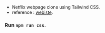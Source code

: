 - Netflix webpage clone using Tailwind CSS.
- reference : [webiste](https://www.netflix.com/login).
### Run ```npm run css```. 
